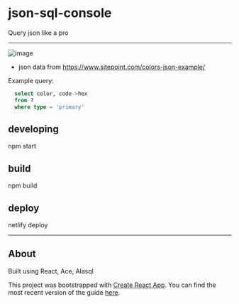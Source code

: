 # json-sql-console

Query json like a pro

---

![image](https://user-images.githubusercontent.com/735240/31587511-917b035e-b200-11e7-92e2-2428acfaf9b9.png)

* json data from https://www.sitepoint.com/colors-json-example/


Example query:

```SQL
  select color, code->hex 
  from ?
  where type = 'primary'
```

## developing

npm start

## build

npm build

## deploy 

netlify deploy



---

## About

Built using React, Ace, Alasql

This project was bootstrapped with [Create React App](https://github.com/facebookincubator/create-react-app). You can find the most recent version of the guide [here](https://github.com/facebookincubator/create-react-app/blob/master/packages/react-scripts/template/README.md).


